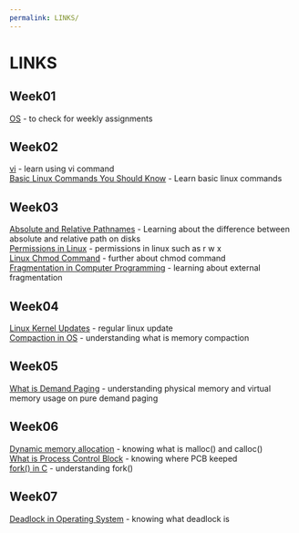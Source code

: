 ```yaml
---
permalink: LINKS/
---
```

# LINKS 

## Week01
[OS](https://os.vlsm.org/) - to check for weekly assignments
<br>

## Week02
[vi](https://www.cs.colostate.edu/helpdocs/vi.html) - learn using vi command
<br>
[Basic Linux Commands You Should Know](https://linuxopsys.com/topics/basic-linux-commands) - Learn basic linux commands

## Week03
[Absolute and Relative Pathnames](https://www.geeksforgeeks.org/absolute-relative-pathnames-unix/) - Learning about the difference between absolute and relative path on disks
<br>
[Permissions in Linux](https://www.geeksforgeeks.org/permissions-in-linux/) - permissions in linux such as r w x
<br>
[Linux Chmod Command](https://www.computerhope.com/unix/uchmod.htm) - further about chmod command
<br>
[Fragmentation in Computer Programming](https://www.javatpoint.com/fragmentation-in-operating-system#:~:text=External%20fragmentation%20happens%20when%20a,but%20it%20is%20not%20contiguous.) - learning about external fragmentation
<br>

## Week04
[Linux Kernel Updates](https://tuxcare.com/blog/the-2023-deep-dive-to-linux-kernel-updates/#:~:text=Maintaining%20a%20secure%20and%20reliable,keep%20your%20system%20operating%20correctly.) - regular linux update
<br>
[Compaction in OS](https://www.geeksforgeeks.org/compaction-in-operating-system/) - understanding what is memory compaction
<br>

## Week05
[What is Demand Paging](https://www.geeksforgeeks.org/what-is-demand-paging-in-operating-system/) - understanding physical memory and virtual memory usage on pure demand paging
<br>

## Week06
[Dynamic memory allocation](https://www.geeksforgeeks.org/dynamic-memory-allocation-in-c-using-malloc-calloc-free-and-realloc/) - knowing what is malloc() and calloc()
<br>
[What is Process Control Block](https://datatrained.com/post/process-control-block-in-os/#:~:text=OS%20(PCB)%3F-,A%20Process%20Control%20Block%20in%20OS%20(PCB)%20is%20a%20data,resources%20used%20by%20the%20process.) - knowing where PCB keeped
<br>
[fork() in C](https://www.geeksforgeeks.org/fork-system-call/) - understanding fork()

## Week07
[Deadlock in Operating System](https://www.geeksforgeeks.org/introduction-of-deadlock-in-operating-system/) - knowing what deadlock is
